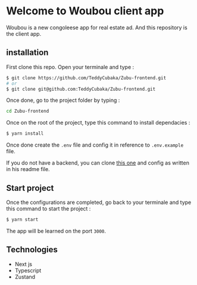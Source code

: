 # Welcome to Woubou client app

Woubou is a new congoleese app for real estate ad. And this repository is the client app.

## installation

First clone this repo. Open your terminale and type : 

```bash
$ git clone https://github.com/TeddyCubaka/Zubu-frontend.git
# or 
$ git clone git@github.com:TeddyCubaka/Zubu-frontend.git
```

Once done, go to the project folder by typing :
```bash
cd Zubu-frontend 
```

Once on the root of the project, type this command to install dependacies :
```bash
$ yarn install
```

Once done create the `.env` file and config it in reference to `.env.example` file.

If you do not have a backend, you can clone [this one](https://github.com/TeddyCubaka/Zubu_backend.git) and config as written in his readme file.

## Start project

Once the configurations are completed, go back to your terminale and type this command to start the project :

```bash
$ yarn start
```

The app will be learned on the port `3000`.

## Technologies

- Next js
- Typescript
- Zustand